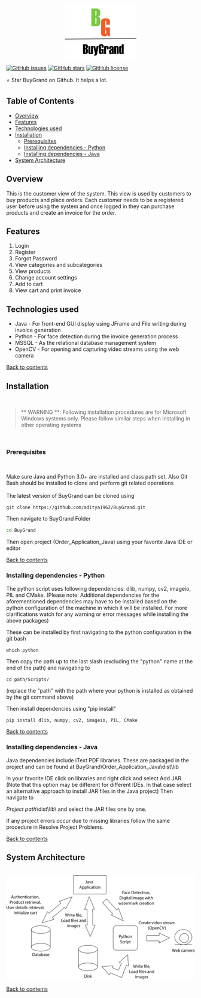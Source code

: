 <p align="center"><img src="https://github.com/aditya1962/BuyGrand/blob/master/Order_Application_Java/Logo.png" alt="logo"></p>

[![GitHub issues](https://img.shields.io/github/issues/aditya1962/BuyGrand)](https://github.com/aditya1962/BuyGrand/issues)
[![GitHub stars](https://img.shields.io/github/stars/aditya1962/BuyGrand)](https://github.com/aditya1962/BuyGrand/stargazers)
[![GitHub license](https://img.shields.io/github/license/aditya1962/BuyGrand)](https://github.com/aditya1962/BuyGrand/blob/master/LICENSE)

:star: Star BuyGrand on Github. It helps a lot.

<h2> Table of Contents </h2>

- <a href="#overview"> Overview </a>
- <a href="#features"> Features </a>
- <a href="#technologies"> Technologies used </a>
- <a href="#installation"> Installation </a>
    - <a href="#prerequisites"> Prerequisites </a>
    - <a href="#python"> Installing dependencies - Python </a>
    - <a href="#java"> Installing dependencies  - Java </a>
- <a href="#system-architecture"> System Architecture </a>

<h2 id="overview"> Overview </h2>

This is the customer view of the system. This view is used by customers to buy products and place orders. Each customer needs to be a registered user before using the system and once logged in they can purchase products and create an invoice for the order.

<h2 id="features">Features</h2>
<ol>
<li>Login</li> 
<li>Register</li> 
<li>Forgot Password</li> 
<li>View categories and subcategories</li> 
<li>View products</li> 
<li>Change account settings</li> 
<li>Add to cart</li> 
<li>View cart and print invoice</li> 
</ol>


<h2 id="technologies"> Technologies used </h2>

-  Java - For front-end GUI display using JFrame and File writing during invoice generation 
-  Python  - For face detection during the invoice generation process 
-  MSSQL - As the relational database management system 
-  OpenCV - For opening and capturing video streams using the web camera 

<a href="#user-content--table-of-contents-">Back to contents </a>

<h2 id="installation"> Installation </h2>
<br/>

> ** WARNING **: Following installation procedures are for Microsoft Windows systems only. Please follow similar steps when installing in other operating systems


<br/>
<h3 id="prerequisites"> Prerequisites </h3>
<br/>
<p>Make sure Java and Python 3.0+ are installed and class path set. Also Git Bash should be installed to clone and perform git related operations
<br/><br/>
The latest version of BuyGrand can be cloned using

```git
git clone https://github.com/aditya1962/BuyGrand.git 
```
Then navigate to BuyGrand Folder

```cmd
cd BuyGrand
```
Then open project (Order_Application_Java) using your favorite Java IDE or editor

<a href="#user-content--table-of-contents-">Back to contents </a>

<h3 id="python"> Installing dependencies - Python </h3>

The python script uses following dependencies: dlib, numpy, cv2, imageio, PIL and CMake. (Please note: Additional dependencies for the aforementioned dependencies may have to be installed based on the python configuration of the machine in which it will be installed. For more clarifications watch for any warning or error messages while installing the above packages)

These can be installed by first navigating to the python configuration in the git bash

```git
which python
```
Then copy the path up to the last slash (excluding the "python" name at the end of the path) and navigating to 

```
cd path/Scripts/
```
(replace the "path" with the path where your python is installed as obtained by the git command above)

Then install dependencies using "pip install"

```python
pip install dlib, numpy, cv2, imageio, PIL, CMake
```

<a href="#user-content--table-of-contents-">Back to contents </a>

<h3 id="java"> Installing dependencies  - Java </h3>

Java dependencies include iText PDF libraries. These are packaged in the project and can be found at BuyGrand\Order_Application_Java\dist\lib

In your favorite IDE click on libraries and right click and select Add JAR. (Note that this option may be different for different IDEs. In that case select an alternative approach to install JAR files in the Java project) Then navigate to 

<i>Project path</i>\dist\lib\ and select the JAR files one by one.

If any project errors occur due to missing libraries follow the same procedure in Resolve Project Problems.
</p>

<a href="#user-content--table-of-contents-">Back to contents </a>

<h2 id="system-architecture"> System Architecture</h2>
<br>
<div align="center"><img src="https://github.com/aditya1962/BuyGrand/blob/master/assets/images/Customer%20System%20Architecture.png" alt="System Architecture"></div>

<a href="#user-content--table-of-contents-">Back to contents </a>
